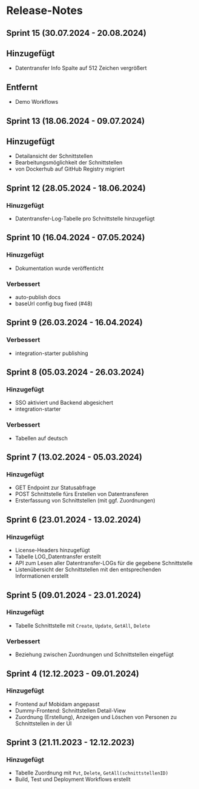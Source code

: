 # Release-Notes
## Sprint 15 (30.07.2024 - 20.08.2024)
## Hinzugefügt
- Datentransfer Info Spalte auf 512 Zeichen vergrößert

## Entfernt
- Demo Workflows

## Sprint 13 (18.06.2024 - 09.07.2024)
## Hinzugefügt
- Detailansicht der Schnittstellen
- Bearbeitungsmöglichkeit der Schnittstellen
- von Dockerhub auf GitHub Registry migriert

## Sprint 12 (28.05.2024 - 18.06.2024)
### Hinuzgefügt
- Datentransfer-Log-Tabelle pro Schnittstelle hinzugefügt

## Sprint 10 (16.04.2024 - 07.05.2024)
### Hinuzgefügt
- Dokumentation wurde veröffenticht

### Verbessert
- auto-publish docs
- baseUrl config bug fixed (#48)

## Sprint 9 (26.03.2024 - 16.04.2024)
### Verbessert
- integration-starter publishing

## Sprint 8 (05.03.2024 - 26.03.2024)
### Hinzugefügt
- SSO aktiviert und Backend abgesichert
- integration-starter

### Verbessert
- Tabellen auf deutsch

## Sprint 7 (13.02.2024 - 05.03.2024)
### Hinzugefügt
- GET Endpoint zur Statusabfrage
- POST Schnittstelle fürs Erstellen von Datentransferen
- Ersterfassung von Schnittstellen (mit ggf. Zuordnungen)

## Sprint 6 (23.01.2024 - 13.02.2024)
### Hinzugefügt
- License-Headers hinzugefügt
- Tabelle LOG_Datentransfer erstellt
- API zum Lesen aller Datentransfer-LOGs für die gegebene Schnittstelle
- Listenübersicht der Schnittstellen mit den entsprechenden Informationen erstellt

## Sprint 5 (09.01.2024 - 23.01.2024)
### Hinzugefügt
- Tabelle Schnittstelle mit `Create`, `Update`, `GetAll`, `Delete`

### Verbessert
- Beziehung zwischen Zuordnungen und Schnittstellen eingefügt

## Sprint 4 (12.12.2023 - 09.01.2024)
### Hinzugefügt
- Frontend auf Mobidam angepasst
- Dummy-Frontend: Schnittstellen Detail-View
- Zuordnung (Erstellung), Anzeigen und Löschen von Personen zu Schnittstellen in der UI

## Sprint 3 (21.11.2023 - 12.12.2023)
### Hinzugefügt
- Tabelle Zuordnung mit `Put`, `Delete`, `GetAll(schnittstellenID)`
- Build, Test und Deployment Workflows erstellt